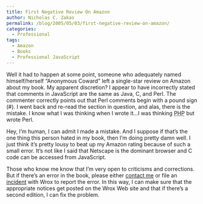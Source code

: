 ```yaml
---
title: First Negative Review On Amazon
author: Nicholas C. Zakas
permalink: /blog/2005/05/03/first-negative-review-on-amazon/
categories:
  - Professional
tags:
  - Amazon
  - Books
  - Professional JavaScript
---
```

Well it had to happen at some point, someone who adequately named himself/herself &#8220;Anonymous Coward&#8221; left a single-star review on Amazon about my book. My apparent discretion? I appear to have incorrectly stated that comments in JavaScript are the same as Java, C, and Perl. The commenter correctly points out that Perl comments begin with a pound sign (#). I went back and re-read the section in question, and alas, there is the mistake. I know what I was thinking when I wrote it&#8230;I was thinking <acronym title="PHP: Hypertext Preprocessor">PHP</acronym> but wrote Perl.

Hey, I&#8217;m human, I can admit I made a mistake. And I suppose if that&#8217;s the one thing this person hated in my book, then I&#8217;m doing pretty damn well. I just think it&#8217;s pretty lousy to beat up my Amazon rating because of such a small error. It&#8217;s not like I said that Netscape is the dominant browser and C code can be accessed from JavaScript.

Those who know me know that I&#8217;m very open to criticisms and corrections. But if there&#8217;s an error in the book, please either <a title="Contact Me" rel="internal" href="/contact/">contact me</a> or file an <a title="Incident Report" rel="external" href="http://support.wiley.com/customer/content/incident.aspx">incident</a> with Wrox to report the error. In this way, I can make sure that the appropriate notices get posted on the Wrox Web site and that if there&#8217;s a second edition, I can fix the problem.
